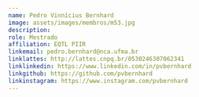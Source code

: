 ```yaml
---
name: Pedro Vinnícius Bernhard
image: assets/images/membros/m53.jpg
description: 
role: Mestrado
affiliation: EQTL PIIR
linkemail: pedro.bernhard@nca.ufma.br
linklattes: http://lattes.cnpq.br/0530246307062341
linklinkedin: https://www.linkedin.com/in/pvbernhard
linkgithub: https://github.com/pvbernhard
linkinstagram: https://www.instagram.com/pvbernhard
---
```


